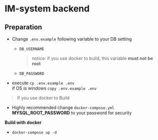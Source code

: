 # IM-system backend

## Preparation

* Change `.env.example` following variable to your DB setting
  * `DB_USERNAME` 
     > notice: if you use docker to build, this variable **must not be root**
  * `DB_PASSWORD`
  
* execute `cp .env.example .env`  
  if OS is windows `copy .env.example .env`
  
> If you use docker to Build <br>
  * Highly recommended change `docker-compose.yml` **MYSQL_ROOT_PASSWORD** to your password for security

  


**Build with docker**
- `docker-compose up -d`
